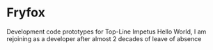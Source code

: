 # Fryfox
Development code prototypes for Top-Line Impetus
Hello World, I am rejoining as a developer after almost 2 decades of leave of absence
